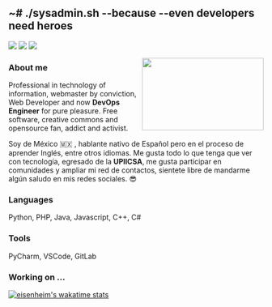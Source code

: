## ~# ./sysadmin.sh --because --even developers need heroes

[![](https://img.shields.io/badge/-linkedin-0073B1?style=for-the-badge)](https://www.linkedin.com/in/david-francisco-leon-vera/)
[![](https://img.shields.io/badge/-twitter-1C9CEA?style=for-the-badge)](https://twitter.com/jelidleon)
[![](https://img.shields.io/badge/-blog-EE3E5D?style=for-the-badge)](https://www.davfl.com.mx/)

<img align="right" src="https://i.imgur.com/XFHJXFK.png" data-canonical-src="https://i.imgur.com/XFHJXFK.png" width="240" height="143" />

### About me

Professional in technology of information, webmaster by conviction, Web Developer and now **DevOps Engineer** for pure pleasure. Free software, creative commons and opensource fan, addict and activist.

Soy de México 🇲🇽️ , hablante nativo de Español pero en el proceso de aprender Inglés, entre otros idiomas. Me gusta todo lo que tenga que ver con tecnología, egresado de la **UPIICSA**, me gusta participar en comunidades y ampliar mi red de contactos, sientete libre de mandarme algún saludo en mis redes sociales. 😎️

### Languages

Python, PHP, Java, Javascript, C++, C#

### Tools

PyCharm, VSCode, GitLab

### Working on ...

[![eisenheim's wakatime stats](https://github-readme-stats.vercel.app/api/wakatime?username=jelidleon)](https://github.com/eisenheimjelid)
